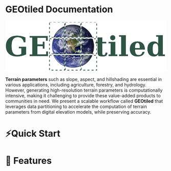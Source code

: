 # GEOtiled Documentation

![GEOtiled Logo](assets/logo.png)

**Terrain parameters** such as slope, aspect, and hillshading are essential in various applications, including agriculture, forestry, and hydrology. However, generating high-resolution terrain parameters is computationally intensive, making it challenging to provide these value-added products to communities in need. We present a scalable workflow called **GEOtiled** that leverages data partitioning to accelerate the computation of terrain parameters from digital elevation models, while preserving accuracy.

# ⚡Quick Start

# 🚀 Features

